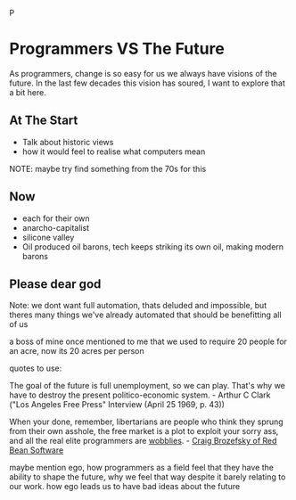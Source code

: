 P
# Programmers VS The Future
As programmers, change is so easy for us we always have visions of the future. In the last few decades this vision has soured, I want to explore that a bit here.

## At The Start
- Talk about historic views
- how it would feel to realise what computers mean


NOTE: maybe try find something from the 70s for this

## Now
- each for their own
- anarcho-capitalist
- silicone valley
- Oil produced oil barons, tech keeps striking its own oil, making modern barons

## Please dear god
Note: we dont want full automation, thats deluded and impossible, but theres many things we've already automated that should be benefitting all of us

a boss of mine once mentioned to me that we used to require 20 people for an acre, now its 20 acres per person

quotes to use:

The goal of the future is full unemployment, so we can play. That's why we have to destroy the present politico-economic system. - Arthur C Clark ("Los Angeles Free Press" Interview (April 25 1969, p. 43))

When your done, remember, libertarians are people who think they
sprung from their own asshole, the free market is a plot to
exploit your sorry ass, and all the real elite programmers are
[wobblies](https://en.wikipedia.org/wiki/Industrial_Workers_of_the_World). - [Craig Brozefsky of Red Bean Software](https://www.nongnu.org/ratpoison/inspiration.html)

maybe mention ego, how programmers as a field feel that they have the ability to shape the future, why we feel that way despite it barely relating to our work. how ego leads us to have bad ideas about the future